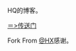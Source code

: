 HQ的博客。

[＝>传送门](https://heqiao2010.github.io/)

Fork From [@HX](https://github.com/huxpro/huxpro.github.io/)感谢。
